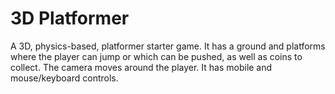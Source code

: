 # 3D Platformer

A 3D, physics-based, platformer starter game. It has a ground and platforms where the player can jump or which can be pushed, as well as coins to collect.
The camera moves around the player. It has mobile and mouse/keyboard controls.